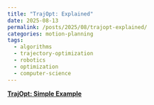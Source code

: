 ```yaml
---
title: "TrajOpt: Explained"
date: 2025-08-13
permalink: /posts/2025/08/trajopt-explained/
categories: motion-planning
tags:
  - algorithms
  - trajectory-optimization
  - robotics
  - optimization
  - computer-science
---
```



**[TrajOpt: Simple Example](/files/TrajOpt.pdf)**
